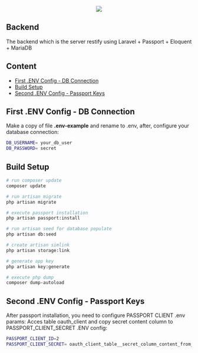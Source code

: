 <p align="center"><img src="http://www.gomes.eti.br/manutencao/logoManutencaoGomes.png"></p>


## Backend

The backend which is the server restify using Laravel + Passport + Eloquent + MariaDB

## Content

- [First .ENV Config - DB Connection](#.First-.ENV-Config---DB-Connection)
- [Build Setup](#Build-Setup)
- [Second .ENV Config - Passport Keys](#.Second-.ENV-Config---Passport-Keys)


## First .ENV Config - DB Connection

Make a copy of file <strong>.env-example</strong> and rename to .env, after, configure your database connection:

```sh
DB_USERNAME= your_db_user
DB_PASSWORD= secret
```

## Build Setup

```sh
# run composer update
composer update

# run artisan migrate
php artisan migrate

# execute passport installation
php artisan passport:install

# run artisan seed for database populate
php artisan db:seed

# create artisan simlink
php artisan storage:link

# generate app key
php artisan key:generate

# execute php dump
composer dump-autoload
```


## Second .ENV Config - Passport Keys

After passport installation, you need to configure PASSPORT CLIENT .env params:
Acces table oauth_client and copy secret content column to PASSPORT_CLIENT_SECRET .ENV config:

```sh
PASSPORT_CLIENT_ID=2
PASSPORT_CLIENT_SECRET= oauth_client_table__secret_column_content_from_user_2
```
